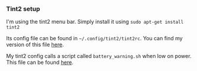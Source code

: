 ### Tint2 setup ###
I'm using the tint2 menu bar. Simply install it using
```sudo apt-get install tint2```

Its config file can be found in ```~/.config/tint2/tint2rc```. You can find
my version of this file [here](https://github.com/javl/T440p/blob/master/tint2rc).

My tint2 config calls a script called ```battery_warning.sh``` when low on power. This file
can be found [here](https://github.com/javl/T440p/blob/master/battery_warning.sh).
